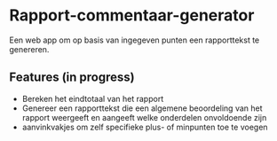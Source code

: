 # Rapport-commentaar-generator
Een web app om op basis van ingegeven punten een rapporttekst te genereren.

## Features (in progress)
- Bereken het eindtotaal van het rapport
- Genereer een rapporttekst die een algemene beoordeling van het rapport weergeeft en aangeeft welke onderdelen onvoldoende zijn
- aanvinkvakjes om zelf specifieke plus- of minpunten toe te voegen